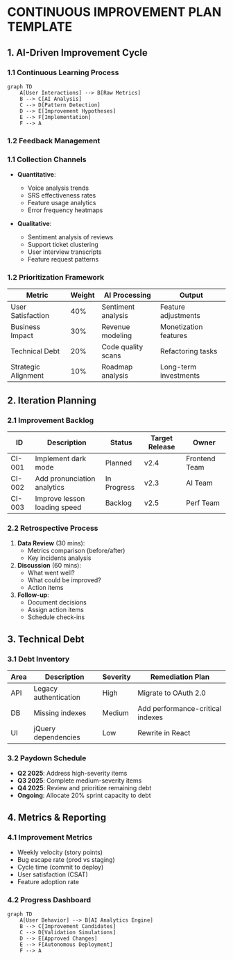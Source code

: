 # CONTINUOUS IMPROVEMENT PLAN TEMPLATE
<!-- Document Version: 1.0 -->
<!-- Last Updated: 2025-06-11 -->

## 1. AI-Driven Improvement Cycle
### 1.1 Continuous Learning Process
```mermaid
graph TD
    A[User Interactions] --> B[Raw Metrics]
    B --> C[AI Analysis]
    C --> D[Pattern Detection]
    D --> E[Improvement Hypotheses]
    E --> F[Implementation]
    F --> A
```

### 1.2 Feedback Management
### 1.1 Collection Channels
- **Quantitative**:
  - Voice analysis trends
  - SRS effectiveness rates
  - Feature usage analytics
  - Error frequency heatmaps
  
- **Qualitative**:
  - Sentiment analysis of reviews
  - Support ticket clustering
  - User interview transcripts
  - Feature request patterns

### 1.2 Prioritization Framework
| Metric | Weight | AI Processing | Output |
|--------|--------|---------------|--------|
| User Satisfaction | 40% | Sentiment analysis | Feature adjustments |
| Business Impact | 30% | Revenue modeling | Monetization features |
| Technical Debt | 20% | Code quality scans | Refactoring tasks |
| Strategic Alignment | 10% | Roadmap analysis | Long-term investments |

## 2. Iteration Planning
### 2.1 Improvement Backlog
| ID | Description | Status | Target Release | Owner |
|----|-------------|--------|----------------|-------|
| CI-001 | Implement dark mode | Planned | v2.4 | Frontend Team |
| CI-002 | Add pronunciation analytics | In Progress | v2.3 | AI Team |
| CI-003 | Improve lesson loading speed | Backlog | v2.5 | Perf Team |

### 2.2 Retrospective Process
1. **Data Review** (30 mins):
   - Metrics comparison (before/after)
   - Key incidents analysis
2. **Discussion** (60 mins):
   - What went well?
   - What could be improved?
   - Action items
3. **Follow-up**:
   - Document decisions
   - Assign action items
   - Schedule check-ins

## 3. Technical Debt
### 3.1 Debt Inventory
| Area | Description | Severity | Remediation Plan |
|------|-------------|----------|------------------|
| API | Legacy authentication | High | Migrate to OAuth 2.0 |
| DB | Missing indexes | Medium | Add performance-critical indexes |
| UI | jQuery dependencies | Low | Rewrite in React |

### 3.2 Paydown Schedule
- **Q2 2025**: Address high-severity items
- **Q3 2025**: Complete medium-severity items
- **Q4 2025**: Review and prioritize remaining debt
- **Ongoing**: Allocate 20% sprint capacity to debt

## 4. Metrics & Reporting
### 4.1 Improvement Metrics
- Weekly velocity (story points)
- Bug escape rate (prod vs staging)
- Cycle time (commit to deploy)
- User satisfaction (CSAT)
- Feature adoption rate

### 4.2 Progress Dashboard
```mermaid
graph TD
    A[User Behavior] --> B[AI Analytics Engine]
    B --> C[Improvement Candidates]
    C --> D[Validation Simulations]
    D --> E[Approved Changes]
    E --> F[Autonomous Deployment]
    F --> A
```